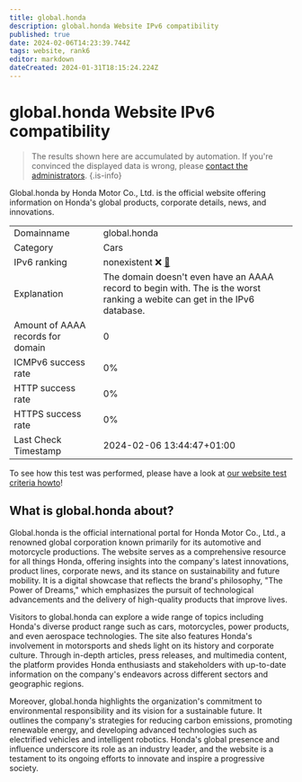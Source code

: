 ```yaml
---
title: global.honda
description: global.honda Website IPv6 compatibility
published: true
date: 2024-02-06T14:23:39.744Z
tags: website, rank6
editor: markdown
dateCreated: 2024-01-31T18:15:24.224Z
---
```


# global.honda Website IPv6 compatibility

> The results shown here are accumulated by automation. If you're convinced the displayed data is wrong, please [contact the administrators](/howto/chat). 
{.is-info}

Global.honda by Honda Motor Co., Ltd. is the official website offering information on Honda's global products, corporate details, news, and innovations.


|   |   |
| - | - |
| Domainname | global.honda
| Category | Cars |
| IPv6 ranking | nonexistent :x: [🔗](/howto/ranking) |
| Explanation | The domain doesn't even have an AAAA record to begin with. The is the worst ranking a webite can get in the IPv6 database. |
| Amount of AAAA records for domain | 0 |
| ICMPv6 success rate | 0%|
| HTTP success rate | 0% |
| HTTPS success rate | 0% |
| Last Check Timestamp | 2024-02-06 13:44:47+01:00 |

To see how this test was performed, please have a look at [our website test criteria howto](/howto/testcriteria/website)!


## What is global.honda about?
Global.honda is the official international portal for Honda Motor Co., Ltd., a renowned global corporation known primarily for its automotive and motorcycle productions. The website serves as a comprehensive resource for all things Honda, offering insights into the company's latest innovations, product lines, corporate news, and its stance on sustainability and future mobility. It is a digital showcase that reflects the brand's philosophy, "The Power of Dreams," which emphasizes the pursuit of technological advancements and the delivery of high-quality products that improve lives.

Visitors to global.honda can explore a wide range of topics including Honda's diverse product range such as cars, motorcycles, power products, and even aerospace technologies. The site also features Honda's involvement in motorsports and sheds light on its history and corporate culture. Through in-depth articles, press releases, and multimedia content, the platform provides Honda enthusiasts and stakeholders with up-to-date information on the company's endeavors across different sectors and geographic regions.

Moreover, global.honda highlights the organization's commitment to environmental responsibility and its vision for a sustainable future. It outlines the company's strategies for reducing carbon emissions, promoting renewable energy, and developing advanced technologies such as electrified vehicles and intelligent robotics. Honda's global presence and influence underscore its role as an industry leader, and the website is a testament to its ongoing efforts to innovate and inspire a progressive society.



